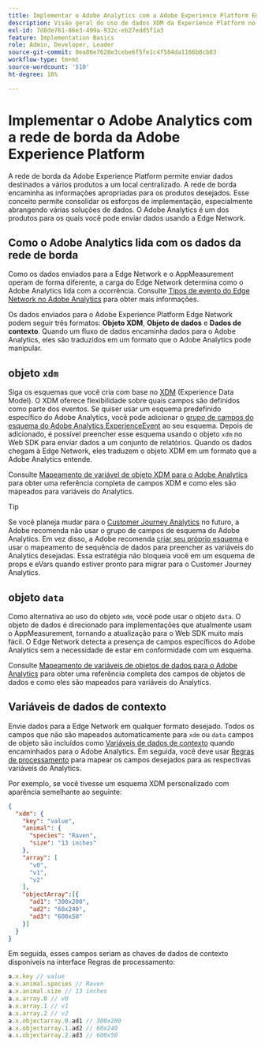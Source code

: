 ```yaml
---
title: Implementar o Adobe Analytics com a Adobe Experience Platform Edge
description: Visão geral do uso de dados XDM da Experience Platform no Adobe Analytics
exl-id: 7d8de761-86e3-499a-932c-eb27edd5f1a3
feature: Implementation Basics
role: Admin, Developer, Leader
source-git-commit: 0ea86e7628e3cebe6f5fe1c4f584da1186b8cb83
workflow-type: tm+mt
source-wordcount: '510'
ht-degree: 16%

---
```


# Implementar o Adobe Analytics com a rede de borda da Adobe Experience Platform

A rede de borda da Adobe Experience Platform permite enviar dados destinados a vários produtos a um local centralizado. A rede de borda encaminha as informações apropriadas para os produtos desejados. Esse conceito permite consolidar os esforços de implementação, especialmente abrangendo várias soluções de dados. O Adobe Analytics é um dos produtos para os quais você pode enviar dados usando a Edge Network.

## Como o Adobe Analytics lida com os dados da rede de borda

Como os dados enviados para a Edge Network e o AppMeasurement operam de forma diferente, a carga do Edge Network determina como o Adobe Analytics lida com a ocorrência. Consulte [Tipos de evento do Edge Network no Adobe Analytics](hit-types.md) para obter mais informações.

Os dados enviados para o Adobe Experience Platform Edge Network podem seguir três formatos: **Objeto XDM**, **Objeto de dados** e **Dados de contexto**. Quando um fluxo de dados encaminha dados para o Adobe Analytics, eles são traduzidos em um formato que o Adobe Analytics pode manipular.

## objeto `xdm`

Siga os esquemas que você cria com base no [XDM](https://experienceleague.adobe.com/pt-br/docs/experience-platform/xdm/home) (Experience Data Model). O XDM oferece flexibilidade sobre quais campos são definidos como parte dos eventos. Se quiser usar um esquema predefinido específico do Adobe Analytics, você pode adicionar o [grupo de campos do esquema do Adobe Analytics ExperienceEvent](https://experienceleague.adobe.com/pt-br/docs/experience-platform/xdm/field-groups/event/analytics-full-extension) ao seu esquema. Depois de adicionado, é possível preencher esse esquema usando o objeto `xdm` no Web SDK para enviar dados a um conjunto de relatórios. Quando os dados chegam à Edge Network, eles traduzem o objeto XDM em um formato que a Adobe Analytics entende.

Consulte [Mapeamento de variável de objeto XDM para o Adobe Analytics](xdm-var-mapping.md) para obter uma referência completa de campos XDM e como eles são mapeados para variáveis do Analytics.

>[!TIP]
>
>Se você planeja mudar para o [Customer Journey Analytics](https://experienceleague.adobe.com/pt-br/docs/analytics-platform/using/cja-landing) no futuro, a Adobe recomenda não usar o grupo de campos de esquema do Adobe Analytics. Em vez disso, a Adobe recomenda [criar seu próprio esquema](https://experienceleague.adobe.com/pt-br/docs/analytics-platform/using/compare-aa-cja/upgrade-to-cja/schema/cja-upgrade-schema-architect) e usar o mapeamento de sequência de dados para preencher as variáveis do Analytics desejadas. Essa estratégia não bloqueia você em um esquema de props e eVars quando estiver pronto para migrar para o Customer Journey Analytics.

## objeto `data`

Como alternativa ao uso do objeto `xdm`, você pode usar o objeto `data`. O objeto de dados é direcionado para implementações que atualmente usam o AppMeasurement, tornando a atualização para o Web SDK muito mais fácil. O Edge Network detecta a presença de campos específicos do Adobe Analytics sem a necessidade de estar em conformidade com um esquema.

Consulte [Mapeamento de variáveis de objetos de dados para o Adobe Analytics](data-var-mapping.md) para obter uma referência completa dos campos de objetos de dados e como eles são mapeados para variáveis do Analytics.

## Variáveis de dados de contexto

Envie dados para a Edge Network em qualquer formato desejado. Todos os campos que não são mapeados automaticamente para `xdm` ou `data` campos de objeto são incluídos como [Variáveis de dados de contexto](/help/implement/vars/page-vars/contextdata.md) quando encaminhados para o Adobe Analytics. Em seguida, você deve usar [Regras de processamento](/help/admin/admin/c-manage-report-suites/c-edit-report-suites/general/processing-rules/pr-overview.md) para mapear os campos desejados para as respectivas variáveis do Analytics.

Por exemplo, se você tivesse um esquema XDM personalizado com aparência semelhante ao seguinte:

```json
{
  "xdm": {
    "key": "value",
    "animal": {
      "species": "Raven",
      "size": "13 inches"
    },
    "array": [
      "v0",
      "v1",
      "v2"
    ],
    "objectArray":[{
      "ad1": "300x200",
      "ad2": "60x240",
      "ad3": "600x50"
    }]
  }
}
```

Em seguida, esses campos seriam as chaves de dados de contexto disponíveis na interface Regras de processamento:

```javascript
a.x.key // value
a.x.animal.species // Raven
a.x.animal.size // 13 inches
a.x.array.0 // v0
a.x.array.1 // v1
a.x.array.2 // v2
a.x.objectarray.0.ad1 // 300x200
a.x.objectarray.1.ad2 // 60x240
a.x.objectarray.2.ad3 // 600x50
```
